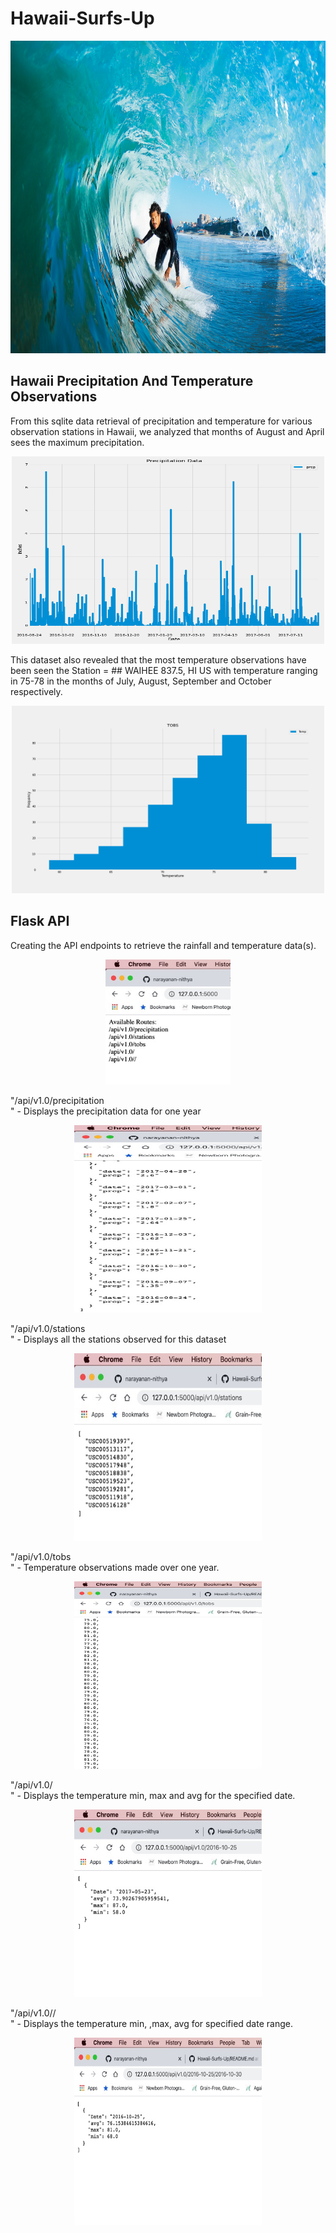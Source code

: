 # Hawaii-Surfs-Up
<p align="center">
  <img width="800" height="500" src="https://github.com/narayanan-nithya/Hawaii-Surfs-Up/blob/master/surfs-up.png">
</p>

## Hawaii Precipitation And Temperature Observations
From this sqlite data retrieval of precipitation and temperature for various observation stations in Hawaii, we analyzed that months of August and April sees the maximum precipitation. 

<p align="center">
  <img width="500" height="300" src="https://github.com/narayanan-nithya/Hawaii-Surfs-Up/blob/master/Precipitation%20Graph.png">
</p>

This dataset also revealed that the most temperature observations have been seen the Station = ## WAIHEE 837.5, HI US with temperature ranging in 75-78 in the months of July, August, September and October respectively. 

<p align="center">
  <img width="500" height="300" src="https://github.com/narayanan-nithya/Hawaii-Surfs-Up/blob/master/Station%20Temperature%20Observations.png">
</p>

## Flask API
Creating the API endpoints to retrieve the rainfall and temperature data(s). 

<p align="center">
  <img width="200" height="200" src="https://github.com/narayanan-nithya/Hawaii-Surfs-Up/blob/master/D20486DA-8180-4136-A4A6-01344201C65C_4_5005_c.jpeg">
</p>
        "/api/v1.0/precipitation<br/>" - Displays the precipitation data for one year
<p align="center">
  <img width="300" height="300" src="https://github.com/narayanan-nithya/Hawaii-Surfs-Up/blob/master/102099D5-BA36-4940-A853-BBDE60C720A5_4_5005_c.jpeg">
</p>
        "/api/v1.0/stations<br>" - Displays all the stations observed for this dataset
<p align="center">
  <img width="300" height="300" src="https://github.com/narayanan-nithya/Hawaii-Surfs-Up/blob/master/40216830-A3B2-422E-9AE3-47235053DEF9_4_5005_c.jpeg">
</p>
        "/api/v1.0/tobs<br>" - Temperature observations made over one year. 
<p align="center">
  <img width="300" height="300" src="https://github.com/narayanan-nithya/Hawaii-Surfs-Up/blob/master/03CB4CC6-CBB5-4EA8-86F0-432DFFE68F6B.jpeg">
</p>
        "/api/v1.0/<start><br>" - Displays the temperature min, max and avg for the specified date.
<p align="center">
  <img width="300" height="300" src="https://github.com/narayanan-nithya/Hawaii-Surfs-Up/blob/master/1A98D96B-2321-43BC-B9DA-0E3B15003FDB.jpeg">
</p>
        "/api/v1.0/<start>/<end><br>" - Displays the temperature min, ,max, avg for specified date range. 
<p align="center">
  <img width="300" height="300" src="https://github.com/narayanan-nithya/Hawaii-Surfs-Up/blob/master/40D9A542-539D-4666-9122-9B573B8E3492.jpeg">
</p>
